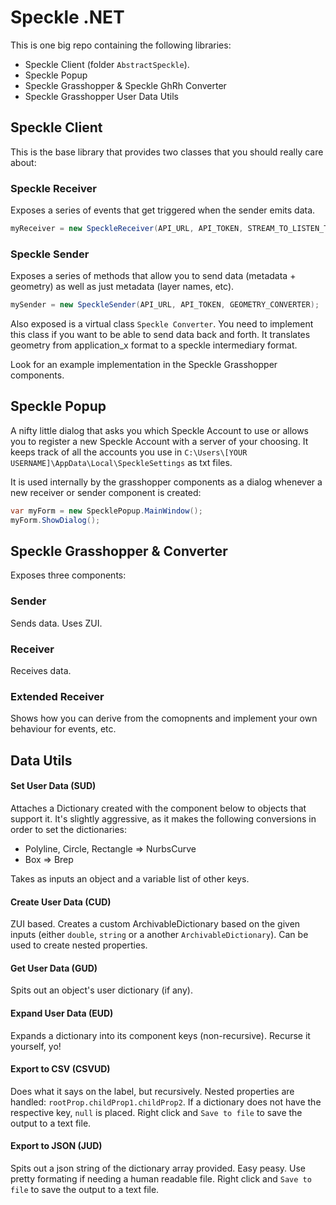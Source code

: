 # Speckle .NET

This is one big repo containing the following libraries:
- Speckle Client (folder `AbstractSpeckle`).
- Speckle Popup
- Speckle Grasshopper & Speckle GhRh Converter
- Speckle Grasshopper User Data Utils 

## Speckle Client
This is the base library that provides two classes that you should really care about: 

### Speckle Receiver
Exposes a series of events that get triggered when the sender emits data. 
```csharp
myReceiver = new SpeckleReceiver(API_URL, API_TOKEN, STREAM_TO_LISTEN_TO, GEOMETRY_CONVERTER);
```

### Speckle Sender
Exposes a series of methods that allow you to send data (metadata + geometry) as well as just metadata (layer names, etc). 

```csharp
mySender = new SpeckleSender(API_URL, API_TOKEN, GEOMETRY_CONVERTER);
```

Also exposed is a virtual class `Speckle Converter`. You need to implement this class if you want to be able to send data back and forth. It translates geometry from application_x format to a speckle intermediary format.  

Look for an example implementation in the Speckle Grasshopper components. 

## Speckle Popup
A nifty little dialog that asks you which Speckle Account to use or allows you to register a new Speckle Account with a server of your choosing. It keeps track of all the accounts you use in `C:\Users\[YOUR USERNAME]\AppData\Local\SpeckleSettings` as txt files. 

It is used internally by the grasshopper components as a dialog whenever a new receiver or sender component is created: 

```csharp
var myForm = new SpecklePopup.MainWindow();
myForm.ShowDialog();
```

## Speckle Grasshopper & Converter
Exposes three components: 

### Sender

Sends data. Uses ZUI. 

### Receiver

Receives data. 

### Extended Receiver
Shows how you can derive from the comopnents and implement your own behaviour for events, etc. 

## Data Utils

#### Set User Data (SUD)
Attaches a Dictionary created with the component below to objects that support it. It's slightly aggressive, as it makes the following conversions in order to set the dictionaries: 
- Polyline, Circle, Rectangle => NurbsCurve
- Box => Brep

Takes as inputs an object and a variable list of other keys. 

#### Create User Data (CUD)
ZUI based. Creates a custom ArchivableDictionary based on the given inputs (either `double`, `string` or a another `ArchivableDictionary`). Can be used to create nested properties.

#### Get User Data (GUD)
Spits out an object's user dictionary (if any).

#### Expand User Data (EUD)
Expands a dictionary into its component keys (non-recursive). Recurse it yourself, yo!

#### Export to CSV (CSVUD)
Does what it says on the label, but recursively. Nested properties are handled: `rootProp.childProp1.childProp2`. If a dictionary does not have the respective key, `null` is placed.
Right click and `Save to file` to save the output to a text file.

#### Export to JSON (JUD)
Spits out a json string of the dictionary array provided. Easy peasy. Use pretty formating if needing a human readable file. 
Right click and `Save to file` to save the output to a text file.
